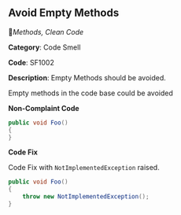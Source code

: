 ## Avoid Empty Methods

:bookmark:_Methods, Clean Code_

**Category**: Code Smell

**Code**: SF1002

**Description**: Empty Methods should be avoided.

Empty methods in the code base could be avoided

**Non-Complaint Code**

```csharp
public void Foo()
{
}

```

**Code Fix**

Code Fix with `NotImplementedException` raised.

```csharp
public void Foo()
{
    throw new NotImplementedException();
}
```

